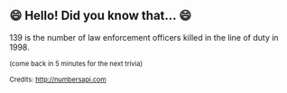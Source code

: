 ## :smile: Hello! Did you know that... :smile:
139 is the number of law enforcement officers killed in the line of duty in 1998.

<sup>(come back in 5 minutes for the next trivia)</sup>


<sup>Credits: http://numbersapi.com</sup>
